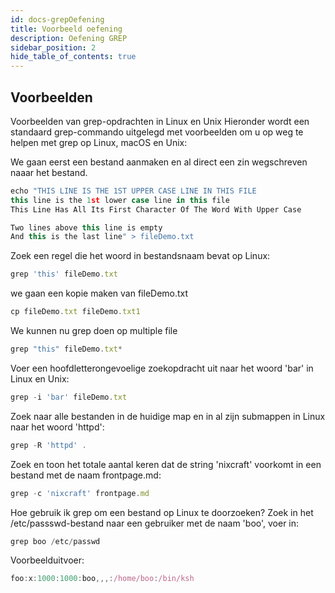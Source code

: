 ```yaml
---
id: docs-grepOefening
title: Voorbeeld oefening
description: Oefening GREP
sidebar_position: 2
hide_table_of_contents: true
---
```


## Voorbeelden
Voorbeelden van grep-opdrachten in Linux en Unix
Hieronder wordt een standaard grep-commando uitgelegd met voorbeelden om u op weg te helpen met grep op Linux, macOS en Unix:

We gaan eerst een bestand aanmaken en al direct een zin wegschreven naaar het bestand.
```js
echo "THIS LINE IS THE 1ST UPPER CASE LINE IN THIS FILE
this line is the 1st lower case line in this file
This Line Has All Its First Character Of The Word With Upper Case

Two lines above this line is empty
And this is the last line" > fileDemo.txt
```
Zoek een regel die het woord in bestandsnaam bevat op Linux:
```js
grep 'this' fileDemo.txt
```

we gaan een kopie maken van fileDemo.txt 
```js
cp fileDemo.txt fileDemo.txt1
```

We kunnen nu grep doen op multiple file
```js
grep "this" fileDemo.txt*
```
Voer een hoofdletterongevoelige zoekopdracht uit naar het woord 'bar' in Linux en Unix:
```js
grep -i 'bar' fileDemo.txt
```
Zoek naar alle bestanden in de huidige map en in al zijn submappen in Linux naar het woord 'httpd':
```js
grep -R 'httpd' .
```
Zoek en toon het totale aantal keren dat de string 'nixcraft' voorkomt in een bestand met de naam frontpage.md:
```js
grep -c 'nixcraft' frontpage.md
```

Hoe gebruik ik grep om een ​​bestand op Linux te doorzoeken?
Zoek in het /etc/passswd-bestand naar een gebruiker met de naam 'boo', voer in:
```js
grep boo /etc/passwd
```
Voorbeelduitvoer:

```js
foo:x:1000:1000:boo,,,:/home/boo:/bin/ksh
```

